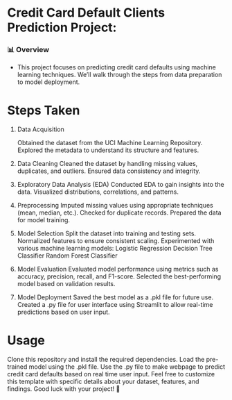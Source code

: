 # Credit Card Default Clients Prediction Project:

### 📊 Overview
- This project focuses on predicting credit card defaults using machine learning techniques. We’ll walk through the steps from data preparation to model deployment.

# Steps Taken
1. Data Acquisition

    Obtained the dataset from the UCI Machine Learning Repository.
    Explored the metadata to understand its structure and features.
2. Data Cleaning
    Cleaned the dataset by handling missing values, duplicates, and outliers.
    Ensured data consistency and integrity.
3. Exploratory Data Analysis (EDA)
    Conducted EDA to gain insights into the data.
    Visualized distributions, correlations, and patterns.
4. Preprocessing
    Imputed missing values using appropriate techniques (mean, median, etc.).
    Checked for duplicate records.
    Prepared the data for model training.
5. Model Selection
    Split the dataset into training and testing sets.
    Normalized features to ensure consistent scaling.
    Experimented with various machine learning models:
        Logistic Regression
        Decision Tree Classifier
        Random Forest Classifier
6. Model Evaluation
    Evaluated model performance using metrics such as accuracy, precision, recall, and F1-score.
    Selected the best-performing model based on validation results.
7. Model Deployment
    Saved the best model as a .pkl file for future use.
    Created a .py file for user interface using Streamlit to allow real-time predictions based on user input.

# Usage

Clone this repository and install the required dependencies.
Load the pre-trained model using the .pkl file.
Use the .py file to make webpage to predict credit card defaults based on real time user input.
Feel free to customize this template with specific details about your dataset, features, and findings. Good luck with your project! 🚀